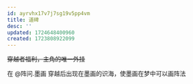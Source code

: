```yaml
---
id: ayrvhx17v7j7sg19v5pp4vm
title: 道碑
desc: ''
updated: 1724648400960
created: 1723808922099
---
```


~~穿越者福利，主角的唯一外挂~~

在 @阵问.墨画 穿越后出现在墨画的识海，使墨画在梦中可以画阵法

